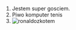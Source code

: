 1. Jestem super gosciem.
2. Piwo
komputer
tenis
3. ![ronaldozkotem](https://github.com/MarcinMertsch/working_with_repository_part2-3/assets/154248526/2ef6998f-2019-4394-8e5c-b2cf42782e8b)
